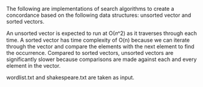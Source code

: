 The following are implementations of search algorithms to create a concordance based on the
following data structures: unsorted vector and sorted vectors. 

An unsorted vector is expected to run at O(𝑛^2) as it traverses through each time. A sorted vector has time complexity of O(n)
because we can iterate through the vector and compare the elements with the next element to find the
occurrence. Compared to sorted vectors, unsorted vectors are significantly slower because comparisons
are made against each and every element in the vector.

wordlist.txt and shakespeare.txt are taken as input.

